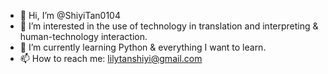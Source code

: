 - 👋 Hi, I’m @ShiyiTan0104
- 👀 I’m interested in the use of technology in translation and interpreting & human-technology interaction.
- 🌱 I’m currently learning Python & everything I want to learn.
- 📫 How to reach me: lilytanshiyi@gmail.com

<!---
ShiyiTan0104/ShiyiTan0104 is a ✨ special ✨ repository because its `README.md` (this file) appears on your GitHub profile.
You can click the Preview link to take a look at your changes.
--->
